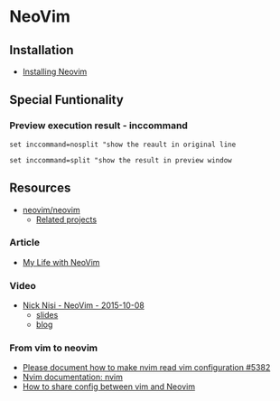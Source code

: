 # NeoVim

## Installation

* [Installing Neovim](https://github.com/neovim/neovim/wiki/Installing-Neovim)

## Special Funtionality

### Preview execution result - inccommand

```vimrc
set inccommand=nosplit "show the reault in original line
```

```vimrc
set inccommand=split "show the result in preview window
```

## Resources

* [neovim/neovim](https://github.com/neovim/neovim)
  * [Related projects](https://github.com/neovim/neovim/wiki/Related-projects)

### Article

* [My Life with NeoVim](https://thoughtbot.com/blog/my-life-with-neovim)

### Video

* [Nick Nisi - NeoVim - 2015-10-08](https://youtu.be/LRQGAnPtNdM)
  * [slides](https://speakerdeck.com/nicknisi/neovim)
  * [blog](https://nicknisi.com/posts/2015-10-19-neovim/)

### From vim to neovim

* [Please document how to make nvim read vim configuration #5382](https://github.com/neovim/neovim/issues/5382)
* [Nvim documentation: nvim](https://neovim.io/doc/user/nvim.html#nvim-from-vim)
* [How to share config between vim and Neovim](https://vi.stackexchange.com/questions/12794/how-to-share-config-between-vim-and-neovim)
